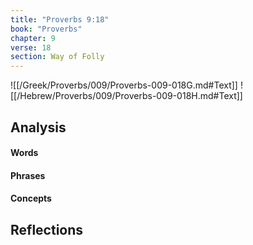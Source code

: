 ```yaml
---
title: "Proverbs 9:18"
book: "Proverbs"
chapter: 9
verse: 18
section: Way of Folly
---
```

![[/Greek/Proverbs/009/Proverbs-009-018G.md#Text]]
![[/Hebrew/Proverbs/009/Proverbs-009-018H.md#Text]]

## Analysis

#### Words

#### Phrases

#### Concepts

## Reflections
